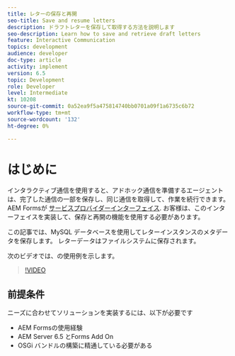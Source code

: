 ```yaml
---
title: レターの保存と再開
seo-title: Save and resume letters
description: ドラフトレターを保存して取得する方法を説明します
seo-description: Learn how to save and retrieve draft letters
feature: Interactive Communication
topics: development
audience: developer
doc-type: article
activity: implement
version: 6.5
topic: Development
role: Developer
level: Intermediate
kt: 10208
source-git-commit: 0a52ea9f5a475814740bb0701a09f1a6735c6b72
workflow-type: tm+mt
source-wordcount: '132'
ht-degree: 0%

---
```


# はじめに

インタラクティブ通信を使用すると、アドホック通信を準備するエージェントは、完了した通信の一部を保存し、同じ通信を取得して、作業を続行できます。 AEM Formsが [サービスプロバイダーインターフェイス](https://developer.adobe.com/experience-manager/reference-materials/6-5/forms/javadocs/com/adobe/fd/ccm/ccr/ccrDocumentInstance/api/services/CCRDocumentInstanceService.html). お客様は、このインターフェイスを実装して、保存と再開の機能を使用する必要があります。

この記事では、MySQL データベースを使用してレターインスタンスのメタデータを保存します。 レターデータはファイルシステムに保存されます。

次のビデオでは、の使用例を示します。

>[!VIDEO](https://video.tv.adobe.com/v/342129/quality=9)

## 前提条件

ニーズに合わせてソリューションを実装するには、以下が必要です

* AEM Formsの使用経験
* AEM Server 6.5 とForms Add On
* OSGi バンドルの構築に精通している必要がある
